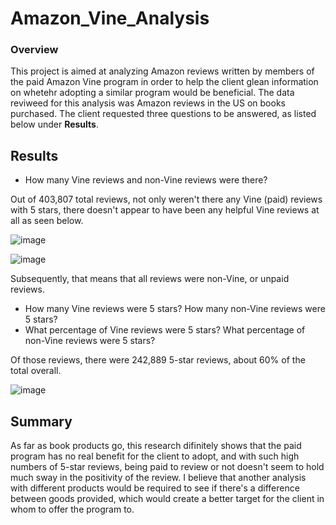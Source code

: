 # Amazon_Vine_Analysis

### Overview

This project is aimed at analyzing Amazon reviews written by members of the paid Amazon Vine program in order to help the client glean information on whetehr adopting a similar program would be beneficial.  The data reviweed for this analysis was Amazon reviews in the US on books purchased.  The client requested three questions to be answered, as listed below under **Results**.


## Results

* How many Vine reviews and non-Vine reviews were there?

Out of 403,807 total reviews, not only weren't there any Vine (paid) reviews with 5 stars, there doesn't appear to have been any helpful Vine reviews at all as seen below.

![image](https://user-images.githubusercontent.com/107294123/193959466-44374cdd-61e1-43ef-9afb-d4ce62f65153.png)

![image](https://user-images.githubusercontent.com/107294123/193960108-d5f853b7-a423-4767-bb2c-032ff12769e2.png)


Subsequently, that means that all reviews were non-Vine, or unpaid reviews.

* How many Vine reviews were 5 stars? How many non-Vine reviews were 5 stars?
* What percentage of Vine reviews were 5 stars? What percentage of non-Vine reviews were 5 stars?

Of those reviews, there were 242,889 5-star reviews, about 60% of the total overall.

![image](https://user-images.githubusercontent.com/107294123/193959859-9d1726c9-a49f-452f-ac81-369e393aa50f.png)



## Summary

As far as book products go, this research difinitely shows that the paid program has no real benefit for the client to adopt, and with such high numbers of 5-star reviews, being paid to review or not doesn't seem to hold much sway in the positivity of the review.  I believe that another analysis with different products would be required to see if there's a difference between goods provided, which would create a better target for the client in whom to offer the program to.
